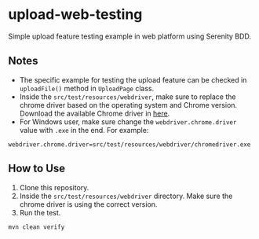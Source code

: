 # upload-web-testing

Simple upload feature testing example in web platform using Serenity BDD.

## Notes

- The specific example for testing the upload feature can be checked in `uploadFile()` method in `UploadPage` class.
- Inside the `src/test/resources/webdriver`, make sure to replace the chrome driver based on the operating system and Chrome version. Download the available Chrome driver in [here](https://chromedriver.chromium.org/downloads).
- For Windows user, make sure change the `webdriver.chrome.driver` value with `.exe` in the end. For example:

```properties
webdriver.chrome.driver=src/test/resources/webdriver/chromedriver.exe
```

## How to Use

1. Clone this repository.
2. Inside the `src/test/resources/webdriver` directory. Make sure the chrome driver is using the correct version.
3. Run the test.

```shell
mvn clean verify
```